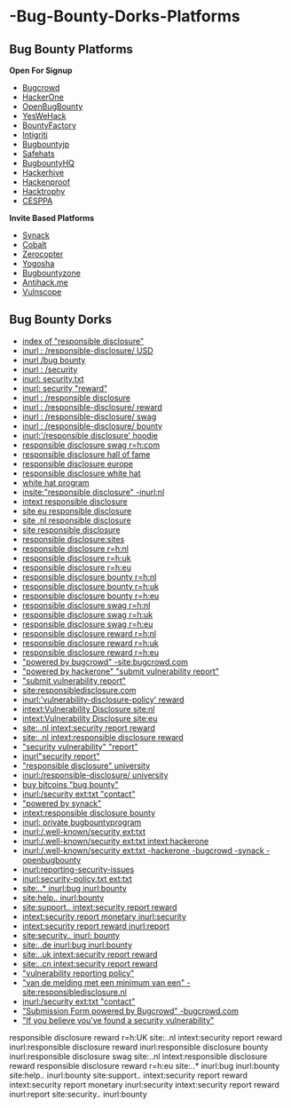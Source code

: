 # -Bug-Bounty-Dorks-Platforms

## Bug Bounty Platforms ##

**Open For Signup**

- [Bugcrowd](https://www.bugcrowd.com/)
- [HackerOne](https://www.hackerone.com/)
- [OpenBugBounty](https://www.openbugbounty.org/)
- [YesWeHack](https://www.yeswehack.com/)
- [BountyFactory](https://bountyfactory.io/)
- [Intigriti](https://intigriti.be/)
- [Bugbountyjp](https://bugbounty.jp/)
- [Safehats](https://safehats.com/)
- [BugbountyHQ](https://www.bugbountyhq.com/)
- [Hackerhive](https://hackerhive.io/)
- [Hackenproof](https://hackenproof.com/)
- [Hacktrophy](https://hacktrophy.com/)
- [CESPPA](https://www.cesppa.com/)

**Invite Based Platforms**

- [Synack](https://www.synack.com/red-team/)
- [Cobalt](https://cobalt.io/)
- [Zerocopter](https://zerocopter.com/)
- [Yogosha](https://www.yogosha.com/)
- [Bugbountyzone](https://bugbountyzone.com/)
- [Antihack.me](http://www.antihack.me/)
- [Vulnscope](https://www.vulnscope.com/)

## Bug Bounty Dorks ##

- [index of "responsible disclosure"](https://www.google.com/search?q=index+of+%22responsible+disclosure%22&oq=index+of+%22responsible+disclosure%22&aqs=chrome..69i57&sourceid=chrome&ie=UTF-8)
- [inurl : /responsible-disclosure/ USD](https://www.google.com/search?q=inurl+%3A+%2Fresponsible-disclosure%2F+USD&oq=inurl+%3A+%2Fresponsible-disclosure%2F+USD&aqs=chrome..69i57&sourceid=chrome&ie=UTF-8)
- [inurl /bug bounty](https://www.google.com/search?q=inurl+%2Fbug+bounty&oq=inurl+%2Fbug+bounty&aqs=chrome..69i57&sourceid=chrome&ie=UTF-8)
- [inurl : /security](https://www.google.com/search?q=inurl+%3A+%2Fsecurity&oq=inurl+%3A+%2Fsecurity&aqs=chrome..69i57&sourceid=chrome&ie=UTF-8)
- [inurl: security.txt](https://www.google.com/search?q=inurl%3A+security.txt&oq=inurl%3A+security.txt&aqs=chrome..69i57j69i58&sourceid=chrome&ie=UTF-8)
- [inurl: security "reward"](https://www.google.com/search?q=inurl%3A+security+%22reward%22&oq=inurl%3A+security+%22reward%22&aqs=chrome..69i57j69i58&sourceid=chrome&ie=UTF-8)
- [inurl : /responsible disclosure](https://www.google.com/search?q=inurl+%3A+%2Fresponsible+disclosure&oq=inurl+%3A+%2Fresponsible+disclosure&aqs=chrome..69i57j69i59&sourceid=chrome&ie=UTF-8)
- [inurl : /responsible-disclosure/ reward](https://www.google.com/search?q=inurl+%3A+%2Fresponsible-disclosure%2F+reward&oq=inurl+%3A+%2Fresponsible-disclosure%2F+reward&aqs=chrome..69i57&sourceid=chrome&ie=UTF-8)
- [inurl : /responsible-disclosure/ swag](https://www.google.com/search?q=inurl+%3A+%2Fresponsible-disclosure%2F+swag&oq=inurl+%3A+%2Fresponsible-disclosure%2F+swag&aqs=chrome..69i57&sourceid=chrome&ie=UTF-8)
- [inurl : /responsible-disclosure/ bounty](https://www.google.com/search?q=inurl+%3A+%2Fresponsible-disclosure%2F+bounty&oq=inurl+%3A+%2Fresponsible-disclosure%2F+bounty&aqs=chrome..69i57&sourceid=chrome&ie=UTF-8)
- [inurl:'/responsible disclosure' hoodie](https://www.google.com/search?q=inurl%3A%27%2Fresponsible+disclosure%27+hoodie&oq=inurl%3A%27%2Fresponsible+disclosure%27+hoodie&aqs=chrome..69i57j69i58&sourceid=chrome&ie=UTF-8)
- [responsible disclosure swag r=h:com](https://www.google.com/search?q=responsible+disclosure+swag+r%3Dh%3Acom&oq=responsible+disclosure+swag+r%3Dh%3Acom&aqs=chrome..69i57&sourceid=chrome&ie=UTF-8)
- [responsible disclosure hall of fame](https://www.google.com/search?q=responsible+disclosure+hall+of+fame&oq=responsible+disclosure+hall+of+fame&aqs=chrome..69i57j69i60&sourceid=chrome&ie=UTF-8)
- [responsible disclosure europe](https://www.google.com/search?q=responsible+disclosure+europe&oq=responsible+disclosure+europe&aqs=chrome..69i57&sourceid=chrome&ie=UTF-8)
- [responsible disclosure white hat](https://www.google.com/search?q=responsible+disclosure+white+hat&oq=responsible+disclosure+white+hat&aqs=chrome..69i57&sourceid=chrome&ie=UTF-8)
- [white hat program](https://www.google.com/search?q=white+hat+program&oq=white+hat+program&aqs=chrome..69i57&sourceid=chrome&ie=UTF-8)
- [insite:"responsible disclosure" -inurl:nl](https://www.google.com/search?q=insite%3A%22responsible+disclosure%22+-inurl%3Anl&oq=insite%3A%22responsible+disclosure%22+-inurl%3Anl&aqs=chrome..69i57j69i58&sourceid=chrome&ie=UTF-8)
- [intext responsible disclosure](https://www.google.com/search?q=intext+responsible+disclosure&oq=intext+responsible+disclosure&aqs=chrome..69i57&sourceid=chrome&ie=UTF-8)
- [site eu responsible disclosure](https://www.google.com/search?q=site+eu+responsible+disclosure&oq=site+eu+responsible+disclosure&aqs=chrome..69i57&sourceid=chrome&ie=UTF-8)
- [site .nl responsible disclosure](https://www.google.com/search?q=site+.nl+responsible+disclosure&oq=site+.nl+responsible+disclosure&aqs=chrome..69i57&sourceid=chrome&ie=UTF-8)
- [site responsible disclosure](https://www.google.com/search?q=site+responsible+disclosure&oq=site+responsible+disclosure&aqs=chrome..69i57j69i61l2&sourceid=chrome&ie=UTF-8)
- [responsible disclosure:sites](https://www.google.com/search?q=responsible+disclosure%3Asites&oq=responsible+disclosure%3Asites&aqs=chrome..69i57&sourceid=chrome&ie=UTF-8)
- [responsible disclosure r=h:nl](https://www.google.com/search?q=responsible+disclosure+r%3Dh%3Anl&oq=responsible+disclosure+r%3Dh%3Anl&aqs=chrome..69i57&sourceid=chrome&ie=UTF-8)
- [responsible disclosure r=h:uk](https://www.google.com/search?q=responsible+disclosure+r%3Dh%3Anl&oq=responsible+disclosure+r%3Dh%3Auk&aqs=chrome..69i57&sourceid=chrome&ie=UTF-8)
- [responsible disclosure r=h:eu](https://www.google.com/search?q=responsible+disclosure+r%3Dh%3Anl&oq=responsible+disclosure+r%3Dh%3Aeu&aqs=chrome..69i57&sourceid=chrome&ie=UTF-8)
- [responsible disclosure bounty r=h:nl](https://www.google.com/search?q=responsible+disclosure+bounty+r%3Dh%3Anl&oq=responsible+disclosure+bounty+r%3Dh%3Anl&aqs=chrome..69i57&sourceid=chrome&ie=UTF-8)
- [responsible disclosure bounty r=h:uk](https://www.google.com/search?q=responsible+disclosure+bounty+r%3Dh%3Anl&oq=responsible+disclosure+bounty+r%3Dh%3Auk&aqs=chrome..69i57&sourceid=chrome&ie=UTF-8)
- [responsible disclosure bounty r=h:eu](https://www.google.com/search?q=responsible+disclosure+bounty+r%3Dh%3Anl&oq=responsible+disclosure+bounty+r%3Dh%3Aeu&aqs=chrome..69i57&sourceid=chrome&ie=UTF-8)
- [responsible disclosure swag r=h:nl](https://www.google.com/search?q=responsible+disclosure+swag+r%3Dh%3Anl&oq=responsible+disclosure+swag+r%3Dh%3Anl&aqs=chrome..69i57&sourceid=chrome&ie=UTF-8)
- [responsible disclosure swag r=h:uk](https://www.google.com/search?q=responsible+disclosure+swag+r%3Dh%3Anl&oq=responsible+disclosure+swag+r%3Dh%3Auk&aqs=chrome..69i57&sourceid=chrome&ie=UTF-8)
- [responsible disclosure swag r=h:eu](https://www.google.com/search?q=responsible+disclosure+swag+r%3Dh%3Anl&oq=responsible+disclosure+swag+r%3Dh%3Aeu&aqs=chrome..69i57&sourceid=chrome&ie=UTF-8)
- [responsible disclosure reward r=h:nl](https://www.google.com/search?q=responsible+disclosure+reward+r%3Dh%3Anl&oq=responsible+disclosure+reward+r%3Dh%3Anl&aqs=chrome..69i57&sourceid=chrome&ie=UTF-8)
- [responsible disclosure reward r=h:uk](https://www.google.com/search?q=responsible+disclosure+reward+r%3Dh%3Anl&oq=responsible+disclosure+reward+r%3Dh%3Auk&aqs=chrome..69i57&sourceid=chrome&ie=UTF-8)
- [responsible disclosure reward r=h:eu](https://www.google.com/search?q=responsible+disclosure+reward+r%3Dh%3Anl&oq=responsible+disclosure+reward+r%3Dh%3Aeu&aqs=chrome..69i57&sourceid=chrome&ie=UTF-8)
- ["powered by bugcrowd" -site:bugcrowd.com](https://www.google.com/search?q=%22powered+by+bugcrowd%22+-site%3Abugcrowd.com&oq=%22powered+by+bugcrowd%22+-site%3Abugcrowd.com&aqs=chrome..69i57&sourceid=chrome&ie=UTF-8)
- ["powered by hackerone" "submit vulnerability report"](https://www.google.com/search?q=%22powered+by+hackerone%22+%22submit+vulnerability+report%22&oq=%22powered+by+hackerone%22+%22submit+vulnerability+report%22&aqs=chrome..69i57&sourceid=chrome&ie=UTF-8)
- ["submit vulnerability report"](https://www.google.com/search?q=%22submit+vulnerability+report%22&oq=%22submit+vulnerability+report%22&aqs=chrome..69i57&sourceid=chrome&ie=UTF-8)
- [site:responsibledisclosure.com](https://www.google.com/search?q=site%3Aresponsibledisclosure.com&oq=site%3Aresponsibledisclosure.com&aqs=chrome..69i57j69i58&sourceid=chrome&ie=UTF-8)
- [inurl:'vulnerability-disclosure-policy' reward](https://www.google.com/search?q=inurl%3A%27vulnerability-disclosure-policy%27+reward&oq=inurl%3A%27vulnerability-disclosure-policy%27+reward&aqs=chrome..69i57j69i58&sourceid=chrome&ie=UTF-8)
- [intext:Vulnerability Disclosure site:nl](https://www.google.com/search?q=intext%3AVulnerability+Disclosure+site%3Anl&oq=intext%3AVulnerability+Disclosure+site%3Anl&aqs=chrome..69i57j69i58&sourceid=chrome&ie=UTF-8)
- [intext:Vulnerability Disclosure site:eu](https://www.google.com/search?q=intext%3AVulnerability+Disclosure+site%3Anl&oq=intext%3AVulnerability+Disclosure+site%3Aeu&aqs=chrome..69i57j69i58&sourceid=chrome&ie=UTF-8)
- [site:*.*.nl intext:security report reward](https://www.google.com/search?q=site%3A*.*.nl+intext%3Asecurity+report+reward&oq=site%3A*.*.nl+intext%3Asecurity+report+reward&aqs=chrome..69i57j69i58&sourceid=chrome&ie=UTF-8)
- [site:*.*.nl intext:responsible disclosure reward](https://www.google.com/search?q=site%3A*.*.nl+intext%3Aresponsible+disclosure+reward&oq=site%3A*.*.nl+intext%3Aresponsible+disclosure+reward&aqs=chrome..69i57j69i58&sourceid=chrome&ie=UTF-8)
- ["security vulnerability" "report"](https://www.google.com/search?q=%22security+vulnerability%22+%22report%22&oq=%22security+vulnerability%22+%22report%22&aqs=chrome..69i57&sourceid=chrome&ie=UTF-8)
- [inurl"security report"](https://www.google.com/search?q=inurl%22security+report%22&oq=inurl%22security+report%22&aqs=chrome..69i57&sourceid=chrome&ie=UTF-8)
- ["responsible disclosure" university](https://www.google.com/search?q=%22responsible+disclosure%22+university&oq=%22responsible+disclosure%22+university&aqs=chrome..69i57j69i65&sourceid=chrome&ie=UTF-8)
- [inurl:/responsible-disclosure/ university](https://www.google.com/search?q=inurl%3A%2Fresponsible-disclosure%2F+university&oq=inurl%3A%2Fresponsible-disclosure%2F+university&aqs=chrome..69i57j69i58&sourceid=chrome&ie=UTF-8)
- [buy bitcoins "bug bounty"](https://www.google.com/search?q=buy+bitcoins+%22bug+bounty%22&oq=buy+bitcoins+%22bug+bounty%22&aqs=chrome..69i57&sourceid=chrome&ie=UTF-8)
- [inurl:/security ext:txt "contact"](https://www.google.com/search?q=inurl%3A%2Fsecurity+ext%3Atxt+%22contact%22&oq=inurl%3A%2Fsecurity+ext%3Atxt+%22contact%22&aqs=chrome..69i57j69i58&sourceid=chrome&ie=UTF-8)
- ["powered by synack"](https://www.google.com/search?q=%22powered+by+synack%22&oq=%22powered+by+synack%22&aqs=chrome..69i57j69i65&sourceid=chrome&ie=UTF-8)
- [intext:responsible disclosure bounty](https://www.google.com/search?q=intext%3Aresponsible+disclosure+bounty&oq=intext%3Aresponsible+disclosure+bounty&aqs=chrome..69i57j69i58&sourceid=chrome&ie=UTF-8)
- [inurl: private bugbountyprogram](https://www.google.com/search?q=inurl%3A+private+bugbountyprogram&oq=inurl%3A+private+bugbountyprogram&aqs=chrome..69i57j69i58&sourceid=chrome&ie=UTF-8)
- [inurl:/.well-known/security ext:txt](https://www.google.com/search?q=inurl%3A%2F.well-known%2Fsecurity+ext%3Atxt&oq=inurl%3A%2F.well-known%2Fsecurity+ext%3Atxt&aqs=chrome..69i57j69i58&sourceid=chrome&ie=UTF-8)
- [inurl:/.well-known/security ext:txt intext:hackerone](https://www.google.com/search?q=inurl%3A%2F.well-known%2Fsecurity+ext%3Atxt+intext%3Ahackerone&oq=inurl%3A%2F.well-known%2Fsecurity+ext%3Atxt+intext%3Ahackerone&aqs=chrome..69i57j69i58&sourceid=chrome&ie=UTF-8)
- [inurl:/.well-known/security ext:txt -hackerone -bugcrowd -synack -openbugbounty](https://www.google.com/search?q=inurl%3A%2F.well-known%2Fsecurity+ext%3Atxt+-hackerone+-bugcrowd+-synack+-openbugbounty&oq=inurl%3A%2F.well-known%2Fsecurity+ext%3Atxt+-hackerone+-bugcrowd+-synack+-openbugbounty&aqs=chrome..69i57j69i58&sourceid=chrome&ie=UTF-8)
- [inurl:reporting-security-issues](https://www.google.com/search?q=inurl%3Areporting-security-issues&oq=inurl%3Areporting-security-issues&aqs=chrome..69i57j69i58&sourceid=chrome&ie=UTF-8)
- [inurl:security-policy.txt ext:txt](https://www.google.com/search?q=inurl%3Asecurity-policy.txt+ext%3Atxt&oq=inurl%3Asecurity-policy.txt+ext%3Atxt&aqs=chrome..69i57j69i58&sourceid=chrome&ie=UTF-8)
- [site:*.*.* inurl:bug inurl:bounty](https://www.google.com/search?q=site%3A*.*.*+inurl%3Abug+inurl%3Abounty&oq=site%3A*.*.*+inurl%3Abug+inurl%3Abounty&aqs=chrome..69i57j69i58&sourceid=chrome&ie=UTF-8)
- [site:help.*.* inurl:bounty](https://www.google.com/search?q=site%3Ahelp.*.*+inurl%3Abounty&oq=site%3Ahelp.*.*+inurl%3Abounty&aqs=chrome..69i57j69i58&sourceid=chrome&ie=UTF-8)
- [site:support.*.* intext:security report reward](https://www.google.com/search?q=site%3Asupport.*.*+intext%3Asecurity+report+reward&oq=site%3Asupport.*.*+intext%3Asecurity+report+reward&aqs=chrome..69i57j69i58&sourceid=chrome&ie=UTF-8)
- [intext:security report monetary inurl:security ](https://www.google.com/search?q=intext%3Asecurity+report+monetary+inurl%3Asecurity&oq=intext%3Asecurity+report+monetary+inurl%3Asecurity&aqs=chrome..69i57j69i58&sourceid=chrome&ie=UTF-8)
- [intext:security report reward inurl:report](https://www.google.com/search?q=intext%3Asecurity+report+reward+inurl%3Areport&oq=intext%3Asecurity+report+reward+inurl%3Areport&aqs=chrome..69i57j69i58&sourceid=chrome&ie=UTF-8)
- [site:security.*.* inurl: bounty](https://www.google.com/search?q=site%3Asecurity.*.*+inurl%3A+bounty&oq=site%3Asecurity.*.*+inurl%3A+bounty&aqs=chrome..69i57j69i58&sourceid=chrome&ie=UTF-8)
- [site:*.*.de inurl:bug inurl:bounty](https://www.google.com/search?q=site%3A*.*.de+inurl%3Abug+inurl%3Abounty&oq=site%3A*.*.de+inurl%3Abug+inurl%3Abounty&aqs=chrome..69i57j69i58&sourceid=chrome&ie=UTF-8)
- [site:*.*.uk intext:security report reward](https://www.google.com/search?q=site%3A*.*.uk+intext%3Asecurity+report+reward&oq=site%3A*.*.uk+intext%3Asecurity+report+reward&aqs=chrome..69i57j69i58&sourceid=chrome&ie=UTF-8)
- [site:*.*.cn intext:security report reward](https://www.google.com/search?q=site%3A*.*.cn+intext%3Asecurity+report+reward&oq=site%3A*.*.cn+intext%3Asecurity+report+reward&aqs=chrome..69i57j69i58&sourceid=chrome&ie=UTF-8)
- ["vulnerability reporting policy"](https://www.google.com/search?q=%22vulnerability+reporting+policy%22&oq=%22vulnerability+reporting+policy%22&aqs=chrome..69i57&sourceid=chrome&ie=UTF-8)
- ["van de melding met een minimum van een" -site:responsibledisclosure.nl](https://www.google.com/search?q=%22van+de+melding+met+een+minimum+van+een%22+-site%3Aresponsibledisclosure.nl&oq=%22van+de+melding+met+een+minimum+van+een%22+-site%3Aresponsibledisclosure.nl&aqs=chrome..69i57&sourceid=chrome&ie=UTF-8)
- [inurl:/security ext:txt "contact"](https://www.google.com/search?q=inurl%3A%2Fsecurity+ext%3Atxt+%22contact%22&oq=inurl%3A%2Fsecurity+ext%3Atxt+%22contact%22&aqs=chrome..69i57j69i58&sourceid=chrome&ie=UTF-8)
- ["Submission Form powered by Bugcrowd" -bugcrowd.com](https://www.google.com/search?q=%22Submission+Form+powered+by+Bugcrowd%22+-bugcrowd.com&oq=%22Submission+Form+powered+by+Bugcrowd%22+-bugcrowd.com&aqs=chrome..69i57&sourceid=chrome&ie=UTF-8)
- ["If you believe you've found a security vulnerability"](https://www.google.com/search?q=%22If+you+believe+you%27ve+found+a+security+vulnerability%22&oq=%22If+you+believe+you%27ve+found+a+security+vulnerability%22&aqs=chrome..69i57&sourceid=chrome&ie=UTF-8)

responsible disclosure reward r=h:UK
site:*.*.nl intext:security report reward
inurl:responsible disclosure reward
inurl:responsible disclosure bounty
inurl:responsible disclosure swag
site:*.*.nl intext:responsible disclosure reward
responsible disclosure reward r=h:eu
site:*.*.* inurl:bug inurl:bounty
site:help.*.* inurl:bounty 
site:support.*.* intext:security report reward
intext:security report monetary inurl:security 
intext:security report reward inurl:report
site:security.*.* inurl:bounty
